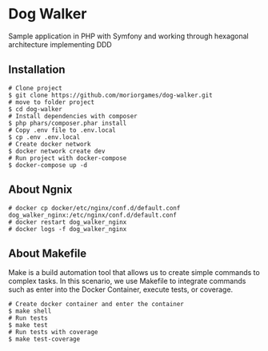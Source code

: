 Dog Walker
==========


Sample application in PHP with Symfony and working through hexagonal architecture implementing DDD


## Installation

```
# Clone project
$ git clone https://github.com/moriorgames/dog-walker.git
# move to folder project
$ cd dog-walker
# Install dependencies with composer
$ php phars/composer.phar install
# Copy .env file to .env.local
$ cp .env .env.local
# Create docker network
$ docker network create dev
# Run project with docker-compose
$ docker-compose up -d
```

## About Ngnix
``` 
# docker cp docker/etc/nginx/conf.d/default.conf dog_walker_nginx:/etc/nginx/conf.d/default.conf
# docker restart dog_walker_nginx
# docker logs -f dog_walker_nginx
```

## About Makefile

Make is a build automation tool that allows us to create simple commands to complex tasks.
In this scenario, we use Makefile to integrate commands such as enter into the Docker Container, execute tests, or coverage. 

``` 
# Create docker container and enter the container
$ make shell
# Run tests
$ make test
# Run tests with coverage
$ make test-coverage
```